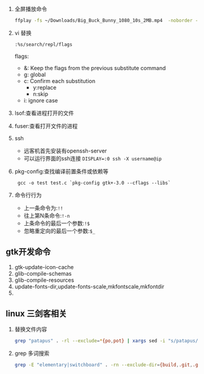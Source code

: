 1. 全屏播放命令
    ```sh
    ffplay -fs ~/Downloads/Big_Buck_Bunny_1080_10s_2MB.mp4  -noborder -an -sn
    ```
1.  vi 替换
    ```bash
    :%s/search/repl/flags
    ``` 
    flags:
    - &: Keep the flags from the previous substitute
            command
    - g: global
    - c: Confirm each substitution
      - y:replace
      - n:skip
    - i: ignore case

5. lsof:查看进程打开的文件
6. fuser:查看打开文件的进程
7. ssh 
    - 远客机首先安装有openssh-server
    - 可以运行界面的ssh连接 `DISPLAY=:0 ssh -X username@ip`

8. pkg-config:查找编译前置条件或依赖等
    ```
     gcc -o test test.c `pkg-config gtk+-3.0 --cflags --libs`
    ```
9. 命令行行为
   - 上一条命令为:`!!`
   - 往上第N条命令:`!-n`
   - 上条命令的最后一个参数:`!$`
   - 忽略重定向的最后一个参数:`$_   `

## gtk开发命令
1. gtk-update-icon-cache
2. glib-compile-schemas
3. glib-compile-resources
4. update-fonts-dir,update-fonts-scale,mkfontscale,mkfontdir
5. 

## linux 三剑客相关
1. 替换文件内容
    ```sh
    grep "patapus" . -rl --exclude=*{po,pot} | xargs sed -i "s/patapus/patapua/g"
    ```
1. grep 多词搜索
    ```sh
    grep -E "elementary|switchboard" . -rn --exclude-dir={build,.git,.github} --exclude=*.{po,pot}
    ```
